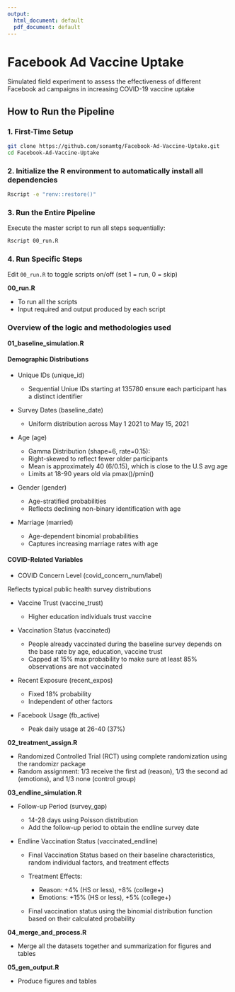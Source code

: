 ```yaml
---
output:
  html_document: default
  pdf_document: default
---
```

# Facebook Ad Vaccine Uptake

Simulated field experiment to assess the effectiveness of different Facebook ad campaigns in increasing COVID-19 vaccine uptake

## How to Run the Pipeline

### 1. First-Time Setup

```bash
git clone https://github.com/sonamtg/Facebook-Ad-Vaccine-Uptake.git
cd Facebook-Ad-Vaccine-Uptake
```

### 2. Initialize the R environment to automatically install all dependencies

```bash
Rscript -e "renv::restore()"
```

### 3. Run the Entire Pipeline
Execute the master script to run all steps sequentially:

```bash
Rscript 00_run.R
```

### 4. Run Specific Steps
Edit `00_run.R` to toggle scripts on/off (set 1 = run, 0 = skip)

**00_run.R**
- To run all the scripts
- Input required and output produced by each script

### Overview of the logic and methodologies used

**01_baseline_simulation.R** 

#### Demographic Distributions

- Unique IDs (unique_id)
  - Sequential Uniue IDs starting at 135780 ensure each participant has a distinct identifier
  
- Survey Dates (baseline_date)
  - Uniform distribution across May 1 2021 to May 15, 2021
  
- Age (age)
   - Gamma Distribution (shape=6, rate=0.15):
   - Right-skewed to reflect fewer older participants 
   - Mean is approximately 40 (6/0.15), which is close to the U.S avg age
   - Limits at 18-90 years old via pmax()/pmin()
   
- Gender (gender)
  - Age-stratified probabilities
  - Reflects declining non-binary identification with age
  
- Marriage (married)
  - Age-dependent binomial probabilities
  - Captures increasing marriage rates with age
  
#### COVID-Related Variables

- COVID Concern Level (covid_concern_num/label)

Reflects typical public health survey distributions

- Vaccine Trust (vaccine_trust)
  - Higher education individuals trust vaccine

- Vaccination Status (vaccinated)
  - People already vaccinated during the baseline survey depends on the base rate by age, education, vaccine trust
  - Capped at 15% max probability to make sure at least 85% observations are not vaccinated 

- Recent Exposure (recent_expos)
  - Fixed 18% probability
  - Independent of other factors

- Facebook Usage (fb_active)
  - Peak daily usage at 26-40 (37%)
  
**02_treatment_assign.R** 

- Randomized Controlled Trial (RCT) using complete randomization using the randomizr package
- Random assignment: 1/3 receive the first ad (reason), 1/3 the second ad (emotions), and 1/3 none (control group)

**03_endline_simulation.R**

- Follow-up Period (survey_gap)
  - 14-28 days using Poisson distribution
  - Add the follow-up period to obtain the endline survey date
  
- Endline Vaccination Status (vaccinated_endline)
  - Final Vaccination Status based on their baseline characteristics, random individual factors, and treatment effects

  - Treatment Effects:
    - Reason: +4% (HS or less), +8% (college+)
    - Emotions: +15% (HS or less), +5% (college+)  
    
  - Final vaccination status using the binomial distribution function based on their calculated probability
  
**04_merge_and_process.R**

- Merge all the datasets together and summarization for figures and tables

**05_gen_output.R**

- Produce figures and tables

